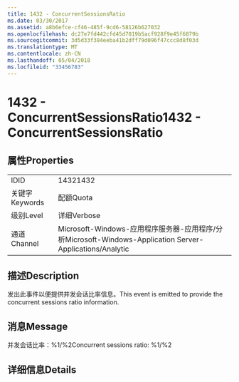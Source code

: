 ```yaml
---
title: 1432 - ConcurrentSessionsRatio
ms.date: 03/30/2017
ms.assetid: a8b6efce-cf46-485f-9cd6-58126b627032
ms.openlocfilehash: dc27e7fd442cfd45d7019b5acf928f9e45f6879b
ms.sourcegitcommit: 3d5d33f384eeba41b2dff79d096f47ccc8d8f03d
ms.translationtype: MT
ms.contentlocale: zh-CN
ms.lasthandoff: 05/04/2018
ms.locfileid: "33456783"
---
```

# <a name="1432---concurrentsessionsratio"></a><span data-ttu-id="fd9d3-102">1432 - ConcurrentSessionsRatio</span><span class="sxs-lookup"><span data-stu-id="fd9d3-102">1432 - ConcurrentSessionsRatio</span></span>
## <a name="properties"></a><span data-ttu-id="fd9d3-103">属性</span><span class="sxs-lookup"><span data-stu-id="fd9d3-103">Properties</span></span>  
  
|||  
|-|-|  
|<span data-ttu-id="fd9d3-104">ID</span><span class="sxs-lookup"><span data-stu-id="fd9d3-104">ID</span></span>|<span data-ttu-id="fd9d3-105">1432</span><span class="sxs-lookup"><span data-stu-id="fd9d3-105">1432</span></span>|  
|<span data-ttu-id="fd9d3-106">关键字</span><span class="sxs-lookup"><span data-stu-id="fd9d3-106">Keywords</span></span>|<span data-ttu-id="fd9d3-107">配额</span><span class="sxs-lookup"><span data-stu-id="fd9d3-107">Quota</span></span>|  
|<span data-ttu-id="fd9d3-108">级别</span><span class="sxs-lookup"><span data-stu-id="fd9d3-108">Level</span></span>|<span data-ttu-id="fd9d3-109">详细</span><span class="sxs-lookup"><span data-stu-id="fd9d3-109">Verbose</span></span>|  
|<span data-ttu-id="fd9d3-110">通道</span><span class="sxs-lookup"><span data-stu-id="fd9d3-110">Channel</span></span>|<span data-ttu-id="fd9d3-111">Microsoft-Windows-应用程序服务器-应用程序/分析</span><span class="sxs-lookup"><span data-stu-id="fd9d3-111">Microsoft-Windows-Application Server-Applications/Analytic</span></span>|  
  
## <a name="description"></a><span data-ttu-id="fd9d3-112">描述</span><span class="sxs-lookup"><span data-stu-id="fd9d3-112">Description</span></span>  
 <span data-ttu-id="fd9d3-113">发出此事件以便提供并发会话比率信息。</span><span class="sxs-lookup"><span data-stu-id="fd9d3-113">This event is emitted to provide the concurrent sessions ratio information.</span></span>  
  
## <a name="message"></a><span data-ttu-id="fd9d3-114">消息</span><span class="sxs-lookup"><span data-stu-id="fd9d3-114">Message</span></span>  
 <span data-ttu-id="fd9d3-115">并发会话比率：%1/%2</span><span class="sxs-lookup"><span data-stu-id="fd9d3-115">Concurrent sessions ratio: %1/%2</span></span>  
  
## <a name="details"></a><span data-ttu-id="fd9d3-116">详细信息</span><span class="sxs-lookup"><span data-stu-id="fd9d3-116">Details</span></span>

